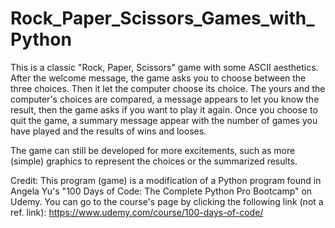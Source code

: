 # Rock_Paper_Scissors_Games_with_Python
This is a classic "Rock, Paper, Scissors" game with some ASCII aesthetics. After the welcome message, the game asks you to choose between the three choices. Then it let the computer choose its choice. The yours and the computer's choices are compared, a message appears to let you know the result, then the game asks if you want to play it again. Once you choose to quit the game, a summary message appear with the number of games you have played and the results of wins and looses.

The game can still be developed for more excitements, such as more (simple) graphics to represent the choices or the summarized results. 

Credit: This program (game) is a modification of a Python program found in Angela Yu's "100 Days of Code: The Complete Python Pro Bootcamp" on Udemy. You can go to the course's page by clicking the following link (not a ref. link): https://www.udemy.com/course/100-days-of-code/
